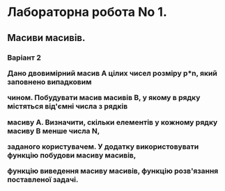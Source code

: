 <h1>Лабораторна робота No 1.</h1>
<h2>Масиви масивів.</h2>
<h3>Варіант 2<p>Дано двовимірний масив А цілих чисел розміру р*n, який заповнено випадковим<p>
чином. Побудувати масив масивів В, у якому в рядку містяться від'ємні числа з рядків<p>
масиву А. Визначити, скільки елементів у кожному рядку масиву В менше числа N,<p>
заданого користувачем. У додатку використовувати функцію побудови масиву масивів,<p>
функцію виведення масиву масивів, функцію розв'язання поставленої задачі.<p></h3>
